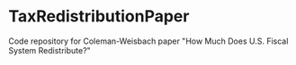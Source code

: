 # TaxRedistributionPaper
Code repository for Coleman-Weisbach paper "How Much Does U.S. Fiscal System Redistribute?"

